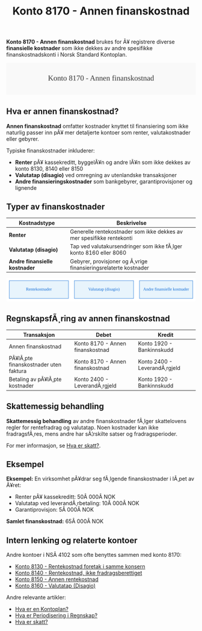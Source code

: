 ﻿---
title: "Konto 8170 - Annen finanskostnad"
meta_title: "8170-annen-finanskostnad"
meta_description: '**Konto 8170 - Annen finanskostnad** brukes for Ã¥ registrere diverse **finansielle kostnader** som ikke dekkes av andre spesifikke finanskostnadskonti i Norsk ...'
slug: 8170-annen-finanskostnad
type: blog
layout: pages/single
---

**Konto 8170 - Annen finanskostnad** brukes for Ã¥ registrere diverse **finansielle kostnader** som ikke dekkes av andre spesifikke finanskostnadskonti i Norsk Standard Kontoplan.

![Illustrasjon av konto 8170 Annen finanskostnad](8170-annen-finanskostnad-image.svg)

## Hva er annen finanskostnad?

**Annen finanskostnad** omfatter kostnader knyttet til finansiering som ikke naturlig passer inn pÃ¥ mer detaljerte kontoer som renter, valutakostnader eller gebyrer.

Typiske finanskostnader inkluderer:

* **Renter** pÃ¥ kassekreditt, byggelÃ¥n og andre lÃ¥n som ikke dekkes av konto 8130, 8140 eller 8150
* **Valutatap (disagio)** ved omregning av utenlandske transaksjoner
* **Andre finansieringskostnader** som bankgebyrer, garantiprovisjoner og lignende

## Typer av finanskostnader

| Kostnadstype                | Beskrivelse                                                        |
|-----------------------------|--------------------------------------------------------------------|
| **Renter**                  | Generelle rentekostnader som ikke dekkes av mer spesifikke rentekonti |
| **Valutatap (disagio)**     | Tap ved valutakursendringer som ikke fÃ¸lger konto 8160 eller 8060    |
| **Andre finansielle kostnader** | Gebyrer, provisjoner og Ã¸vrige finansieringsrelaterte kostnader        |

![Typer av finanskostnader](8170-finanskostnad-typer.svg)

## RegnskapsfÃ¸ring av annen finanskostnad

| Transaksjon                                 | Debet                                   | Kredit                       |
|---------------------------------------------|-----------------------------------------|------------------------------|
| Annen finanskostnad                         | Konto 8170 - Annen finanskostnad        | Konto 1920 - Bankinnskudd    |
| PÃ¥lÃ¸pte finanskostnader uten faktura        | Konto 8170 - Annen finanskostnad        | Konto 2400 - LeverandÃ¸rgjeld |
| Betaling av pÃ¥lÃ¸pte kostnader               | Konto 2400 - LeverandÃ¸rgjeld            | Konto 1920 - Bankinnskudd    |

## Skattemessig behandling

**Skattemessig behandling** av andre finanskostnader fÃ¸lger skattelovens regler for rentefradrag og valutatap. Noen kostnader kan ikke fradragsfÃ¸res, mens andre har sÃ¦rskilte satser og fradragsperioder.

For mer informasjon, se [Hva er skatt?](/blogs/regnskap/hva-er-skatt "Hva er skatt? Oversikt over skatteregler i Norge").

## Eksempel

**Eksempel:** En virksomhet pÃ¥drar seg fÃ¸lgende finanskostnader i lÃ¸pet av Ã¥ret:

* Renter pÃ¥ kassekreditt: 50Â 000Â NOK
* Valutatap ved leverandÃ¸rbetaling: 10Â 000Â NOK
* Garantiprovisjon: 5Â 000Â NOK

**Samlet finanskostnad:** 65Â 000Â NOK

## Intern lenking og relaterte kontoer

Andre kontoer i NSÂ 4102 som ofte benyttes sammen med konto 8170:

* [Konto 8130 - Rentekostnad foretak i samme konsern](/blogs/kontoplan/8130-rentekostnad-foretak-i-samme-konsern "Konto 8130 - Rentekostnad foretak i samme konsern")
* [Konto 8140 - Rentekostnad, ikke fradragsberettiget](/blogs/kontoplan/8140-rentekostnad-ikke-fradragsberettiget "Konto 8140 - Rentekostnad, ikke fradragsberettiget i Norsk Standard Kontoplan")
* [Konto 8150 - Annen rentekostnad](/blogs/kontoplan/8150-annen-rentekostnad "Konto 8150 - Annen rentekostnad: Guide til andre rentekostnader")
* [Konto 8160 - Valutatap (Disagio)](/blogs/kontoplan/8160-valutatap-disagio "Konto 8160 - Valutatap (Disagio)")

Andre relevante artikler:

* [Hva er en Kontoplan?](/blogs/regnskap/hva-er-kontoplan "Hva er en Kontoplan? Komplett guide til kontoplaner i norsk regnskap")
* [Hva er Periodisering i Regnskap?](/blogs/regnskap/hva-er-periodisering "Hva er Periodisering i Regnskap? Guide til periodisering av kostnader og inntekter")
* [Hva er skatt?](/blogs/regnskap/hva-er-skatt "Hva er skatt? Oversikt over skatteregler i Norge")

